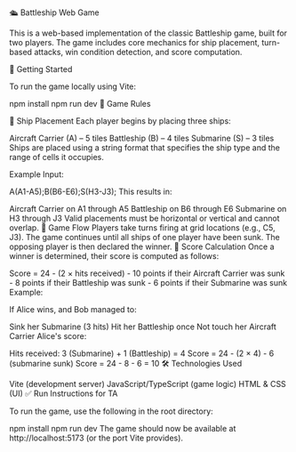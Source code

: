 🛳️ Battleship Web Game

This is a web-based implementation of the classic Battleship game, built for two players. The game includes core mechanics for ship placement, turn-based attacks, win condition detection, and score computation.

🚀 Getting Started

To run the game locally using Vite:

npm install
npm run dev
📜 Game Rules

🎯 Ship Placement
Each player begins by placing three ships:

Aircraft Carrier (A) – 5 tiles
Battleship (B) – 4 tiles
Submarine (S) – 3 tiles
Ships are placed using a string format that specifies the ship type and the range of cells it occupies.

Example Input:

A(A1-A5);B(B6-E6);S(H3-J3);
This results in:

Aircraft Carrier on A1 through A5
Battleship on B6 through E6
Submarine on H3 through J3
Valid placements must be horizontal or vertical and cannot overlap.
🔁 Game Flow
Players take turns firing at grid locations (e.g., C5, J3).
The game continues until all ships of one player have been sunk.
The opposing player is then declared the winner.
🧮 Score Calculation
Once a winner is determined, their score is computed as follows:

Score = 24 - (2 × hits received)
        - 10 points if their Aircraft Carrier was sunk
        - 8 points if their Battleship was sunk
        - 6 points if their Submarine was sunk
Example:

If Alice wins, and Bob managed to:

Sink her Submarine (3 hits)
Hit her Battleship once
Not touch her Aircraft Carrier
Alice's score:

Hits received: 3 (Submarine) + 1 (Battleship) = 4
Score = 24 - (2 × 4) - 6 (submarine sunk)
Score = 24 - 8 - 6 = 10
🛠️ Technologies Used

Vite (development server)
JavaScript/TypeScript (game logic)
HTML & CSS (UI)
✅ Run Instructions for TA

To run the game, use the following in the root directory:

npm install
npm run dev
The game should now be available at http://localhost:5173 (or the port Vite provides).

